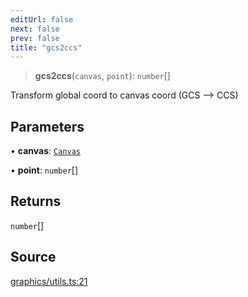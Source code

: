 ```yaml
---
editUrl: false
next: false
prev: false
title: "gcs2ccs"
---
```


> **gcs2ccs**(`canvas`, `point`): `number`[]

Transform global coord to canvas coord (GCS --> CCS)

## Parameters

• **canvas**: [`Canvas`](/api-core/classes/canvas/)

• **point**: `number`[]

## Returns

`number`[]

## Source

[graphics/utils.ts:21](https://github.com/dakhetov/dgmjs/blob/main/packages/core/src/graphics/utils.ts#L21)
